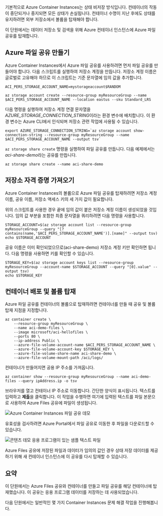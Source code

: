 기본적으로 Azure Container Instances는 상태 비저장 방식입니다. 컨테이너의 작동이 중단되거나 중지되면 모든 상태가 손실됩니다. 컨테이너 수명이 지난 후에도 상태를 유지하려면 외부 저장소에서 볼륨을 탑재해야 합니다.

이 단원에서는 데이터 저장소 및 검색을 위해 Azure 컨테이너 인스턴스에 Azure 파일 공유를 탑재합니다.

## <a name="create-an-azure-file-share"></a>Azure 파일 공유 만들기

Azure Container Instances에서 Azure 파일 공유를 사용하려면 먼저 파일 공유를 만들어야 합니다. 다음 스크립트를 실행하여 저장소 계정을 만듭니다. 저장소 계정 이름은 글로벌로 고유해야 하므로 이 스크립트는 기준 문자열에 임의 값을 추가합니다.

```azurecli
ACI_PERS_STORAGE_ACCOUNT_NAME=mystorageaccount$RANDOM

az storage account create --resource-group myResourceGroup --name $ACI_PERS_STORAGE_ACCOUNT_NAME --location eastus --sku Standard_LRS
```

다음 명령을 실행하여 저장소 계정 연결 문자열을 *AZURE_STORAGE_CONNECTION_STRING*이라는 환경 변수에 배치합니다. 이 환경 변수는 Azure CLI에서 인식되며 저장소 관련 작업에 사용될 수 있습니다.

```azurecli
export AZURE_STORAGE_CONNECTION_STRING=`az storage account show-connection-string --resource-group myResourceGroup --name $ACI_PERS_STORAGE_ACCOUNT_NAME --output tsv`
```

`az storage share create` 명령을 실행하여 파일 공유를 만듭니다. 다음 예제에서는 *aci-share-demo*라는 공유를 만듭니다.

```azurecli
az storage share create --name aci-share-demo
```

## <a name="get-storage-credentials"></a>저장소 자격 증명 가져오기

Azure Container Instances의 볼륨으로 Azure 파일 공유를 탑재하려면 저장소 계정 이름, 공유 이름, 저장소 액세스 키의 세 가지 값이 필요합니다.

위의 스크립트를 사용한 경우 끝에 임의 값이 붙은 저장소 계정 이름이 생성되었을 것입니다. 임의 값 부분을 포함한 최종 문자열을 쿼리하려면 다음 명령을 사용합니다.

```azurecli
STORAGE_ACCOUNT=$(az storage account list --resource-group myResourceGroup --query "[?contains(name,'$ACI_PERS_STORAGE_ACCOUNT_NAME')].[name]" --output tsv)
echo $STORAGE_ACCOUNT
```

공유 이름은 이미 확인되었으므로(aci-share-demo) 저장소 계정 키만 확인하면 됩니다. 다음 명령을 사용하면 키를 확인할 수 있습니다.

```azurecli
STORAGE_KEY=$(az storage account keys list --resource-group myResourceGroup --account-name $STORAGE_ACCOUNT --query "[0].value" --output tsv)
echo $STORAGE_KEY
```

## <a name="deploy-container-and-mount-volume"></a>컨테이너 배포 및 볼륨 탑재

Azure 파일 공유를 컨테이너의 볼륨으로 탑재하려면 컨테이너를 만들 때 공유 및 볼륨 탑재 지점을 지정합니다.

```azurecli
az container create \
    --resource-group myResourceGroup \
    --name aci-demo-files \
    --image microsoft/aci-hellofiles \
    --ports 80 \
    --ip-address Public \
    --azure-file-volume-account-name $ACI_PERS_STORAGE_ACCOUNT_NAME \
    --azure-file-volume-account-key $STORAGE_KEY \
    --azure-file-volume-share-name aci-share-demo \
    --azure-file-volume-mount-path /aci/logs/
```

컨테이너가 만들어지면 공용 IP 주소를 가져옵니다.

```azurecli
az container show --resource-group myResourceGroup --name aci-demo-files --query ipAddress.ip -o tsv
```

브라우저를 열고 컨테이너 IP 주소로 이동합니다. 간단한 양식이 표시됩니다. 텍스트를 입력하고 **제출**을 클릭합니다. 이 작업을 수행하면 여기에 입력된 텍스트를 파일 본문으로 사용하여 Azure Files 공유에 파일이 생성됩니다.

![Azure Container Instances 파일 공유 데모](../media-draft/files-ui.png)

유효성을 검사하려면 Azure Portal에서 파일 공유로 이동한 후 파일을 다운로드할 수 있습니다.

![콘텐츠 데모 응용 프로그램이 있는 샘플 텍스트 파일](../media-draft/sample-text.png)

Azure Files 공유에 저장된 파일과 데이터가 임의의 값인 경우 상태 저장 데이터를 제공하기 위해 새 컨테이너 인스턴스에 이 공유를 다시 탑재할 수 있습니다.


## <a name="summary"></a>요약

이 단원에서는 Azure Files 공유와 컨테이너를 만들고 파일 공유를 해당 컨테이너에 탑재했습니다. 이 공유는 응용 프로그램 데이터를 저장하는 데 사용되었습니다.

다음 단원에서는 일반적인 몇 가지 Container Instances 문제 해결 작업을 진행해봅니다.
